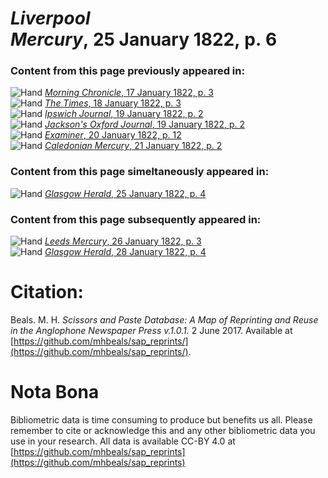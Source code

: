 # *Liverpool Mercury*, 25 January 1822, p. 6  
  
### Content from this page previously appeared in:  
![Hand](http://scissorsandpaste.net/wp-content/uploads/2017/06/smallhandpointer.png) [*Morning Chronicle*, 17 January 1822, p. 3](https://mhbeals.github.io/sap_html/Morning-Chronicle/Morning-Chronicle-17-January-1822-p-3)  
![Hand](http://scissorsandpaste.net/wp-content/uploads/2017/06/smallhandpointer.png) [*The Times*, 18 January 1822, p. 3](https://mhbeals.github.io/sap_html/The-Times/The-Times-18-January-1822-p-3)  
![Hand](http://scissorsandpaste.net/wp-content/uploads/2017/06/smallhandpointer.png) [*Ipswich Journal*, 19 January 1822, p. 2](https://mhbeals.github.io/sap_html/Ipswich-Journal/Ipswich-Journal-19-January-1822-p-2)  
![Hand](http://scissorsandpaste.net/wp-content/uploads/2017/06/smallhandpointer.png) [*Jackson's Oxford Journal*, 19 January 1822, p. 2](https://mhbeals.github.io/sap_html/Jackson's-Oxford-Journal/Jackson's-Oxford-Journal-19-January-1822-p-2)  
![Hand](http://scissorsandpaste.net/wp-content/uploads/2017/06/smallhandpointer.png) [*Examiner*, 20 January 1822, p. 12](https://mhbeals.github.io/sap_html/Examiner/Examiner-20-January-1822-p-12)  
![Hand](http://scissorsandpaste.net/wp-content/uploads/2017/06/smallhandpointer.png) [*Caledonian Mercury*, 21 January 1822, p. 2](https://mhbeals.github.io/sap_html/Caledonian-Mercury/Caledonian-Mercury-21-January-1822-p-2)  
  
### Content from this page simeltaneously appeared in:  
![Hand](http://scissorsandpaste.net/wp-content/uploads/2017/06/smallhandpointer.png) [*Glasgow Herald*, 25 January 1822, p. 4](https://mhbeals.github.io/sap_html/Glasgow-Herald/Glasgow-Herald-25-January-1822-p-4)  
  
### Content from this page subsequently appeared in:  
![Hand](http://scissorsandpaste.net/wp-content/uploads/2017/06/smallhandpointer.png) [*Leeds Mercury*, 26 January 1822, p. 3](https://mhbeals.github.io/sap_html/Leeds-Mercury/Leeds-Mercury-26-January-1822-p-3)  
![Hand](http://scissorsandpaste.net/wp-content/uploads/2017/06/smallhandpointer.png) [*Glasgow Herald*, 28 January 1822, p. 4](https://mhbeals.github.io/sap_html/Glasgow-Herald/Glasgow-Herald-28-January-1822-p-4)  


# Citation: 

Beals. M. H. *Scissors and Paste Database: A Map of Reprinting and Reuse in the Anglophone Newspaper Press v.1.0.1.* 2 June 2017. Available at [https://github.com/mhbeals/sap_reprints/](https://github.com/mhbeals/sap_reprints/). 

# Nota Bona

Bibliometric data is time consuming to produce but benefits us all. Please remember to cite or acknowledge this and any other bibliometric data you use in your research. All data is available CC-BY 4.0 at [https://github.com/mhbeals/sap_reprints](https://github.com/mhbeals/sap_reprints)